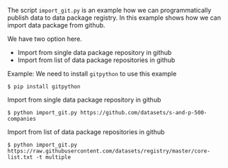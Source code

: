 The script `import_git.py` is an example how we can programmatically
publish data to data package registry.
In this example shows how we can import data package from github.

We have two option here.

- Import from single data package repository in github
- Import from list of data package repositories in github

Example:
We need to install `gitpython` to use this example

```
$ pip install gitpython
```

Import from single data package repository in github

```
$ python import_git.py https://github.com/datasets/s-and-p-500-companies
```

Import from list of data package repositories in github

```
$ python import_git.py https://raw.githubusercontent.com/datasets/registry/master/core-list.txt -t multiple
```